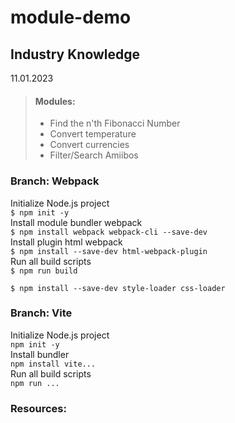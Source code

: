 # module-demo

## Industry Knowledge

11.01.2023

> #### Modules:  
> * Find the n'th Fibonacci Number  
> * Convert temperature  
> * Convert currencies  
> * Filter/Search Amiibos


### Branch: Webpack

Initialize Node.js project  
`$ npm init -y`  
Install module bundler webpack   
`$ npm install webpack webpack-cli --save-dev`  
Install plugin html webpack   
`$ npm install --save-dev html-webpack-plugin`  
Run all build scripts  
`$ npm run build`  

`$ npm install --save-dev style-loader css-loader`


### Branch: Vite
Initialize Node.js project  
`npm init -y`  
Install bundler  
`npm install vite...`  
Run all build scripts  
`npm run ...`






### Resources:
